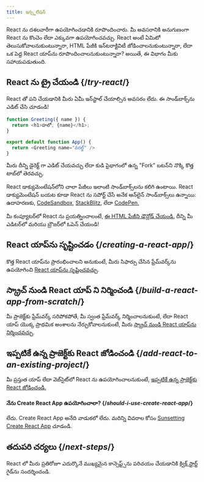 ```yaml
---
title: ఇన్స్టలేషన్
---
```


<Intro>

React ను దశలవారీగా ఉపయోగించడానికి రూపొందించారు. మీ అవసరానికి అనుగుణంగా React ను కొంచెం లేదా ఎక్కువగా ఉపయోగించవచ్చు. React అంటే ఏమిటో తెలుసుకోవాలనుకుంటున్నారా, HTML పేజీకి ఇన్‌టరాక్టివిటీ జోడించాలనుకుంటున్నారా, లేదా ఒక పెద్ద React యాప్‌ను రూపొందించాలనుకుంటున్నారా? అయితే, ఈ విభాగం మీకు సహాయపడుతుంది.

</Intro>

## React ను ట్రై చేయండి {/*try-react*/}

React తో పని చేయడానికి మీరు ఏమీ ఇన్‌స్టాల్ చేయాల్సిన అవసరం లేదు. ఈ సాండ్‌బాక్స్‌ను ఎడిట్ చేసి చూడండి!

<Sandpack>

```js
function Greeting({ name }) {
  return <h1>హలో, {name}</h1>;
}

export default function App() {
  return <Greeting name="వరల్డ్" />
}
```

</Sandpack>

మీరు దీన్ని డైరెక్ట్ గా ఎడిట్ చేయవచ్చు లేదా కుడి పైభాగంలో ఉన్న "Fork" బటన్‌ని నొక్కి కొత్త టాబ్‌లో తెరవచ్చు.

React డాక్యుమెంటేషన్‌లోని చాలా పేజీలు ఇలాంటి సాండ్‌బాక్స్‌లను కలిగి ఉంటాయి. React డాక్యుమెంటేషన్ బయట కూడా React ను సపోర్ట్ చేసే అనేక ఆన్‌లైన్ సాండ్‌బాక్స్‌లు ఉన్నాయి: ఉదాహరణకు, [CodeSandbox](https://codesandbox.io/s/new), [StackBlitz](https://stackblitz.com/fork/react), లేదా [CodePen.](https://codepen.io/pen?template=QWYVwWN)

మీ కంప్యూటర్‌లో React ను ప్రయత్నించాలంటే, [ఈ HTML పేజీని డౌన్లోడ్ చేయండి.](https://gist.githubusercontent.com/gaearon/0275b1e1518599bbeafcde4722e79ed1/raw/db72dcbf3384ee1708c4a07d3be79860db04bff0/example.html) దీన్ని మీ ఎడిటర్‌లో మరియు బ్రౌజర్‌లో ఓపెన్ చేయండి!

## React యాప్‌ను సృష్టించడం {/*creating-a-react-app*/}

కొత్త React యాప్‌ను ప్రారంభించాలని అనుకుంటే, మీరు సిఫార్సు చేసిన ఫ్రేమ్‌వర్క్‌ను ఉపయోగించి [React యాప్‌ను సృష్టించవచ్చు](/learn/creating-a-react-app).

## స్క్రాచ్ నుండి React యాప్ ని నిర్మించండి {/*build-a-react-app-from-scratch*/}

మీ ప్రాజెక్ట్‌కు ఫ్రేమ్‌వర్క్ సరిపోకపోతే, మీ స్వంత ఫ్రేమ్‌వర్క్ నిర్మించాలనుకుంటే, లేదా React యాప్ యొక్క ప్రాథమిక అంశాలను నేర్చుకోవాలనుకుంటే, మీరు [స్క్రాచ్ నుండి React యాప్‌ను నిర్మించవచ్చు](/learn/build-a-react-app-from-scratch).

## ఇప్పటికే ఉన్న ప్రాజెక్ట్‌కు React జోడించండి {/*add-react-to-an-existing-project*/}

మీ ప్రస్తుత యాప్ లేదా వెబ్‌సైట్‌లో React ను ఉపయోగించాలనుకుంటే, [ఇప్పటికే ఉన్న ప్రాజెక్ట్‌కు React జోడించండి.](/learn/add-react-to-an-existing-project)

<Note>

#### నేను Create React App ఉపయోగించాలా? {/*should-i-use-create-react-app*/}

లేదు. Create React App అనేది వాడుకలో లేదు. మరిన్ని వివరాల కోసం [Sunsetting Create React App](/blog/2025/02/14/sunsetting-create-react-app) చూడండి.

</Note>

## తదుపరి చర్యలు {/*next-steps*/}

React లో మీరు ప్రతిరోజూ ఎదుర్కొనే ముఖ్యమైన కాన్సెప్ట్స్‌ను పరిచయం చేయడానికి [క్విక్ స్టార్ట్](/learn) గైడ్‌ను సందర్శించండి.
